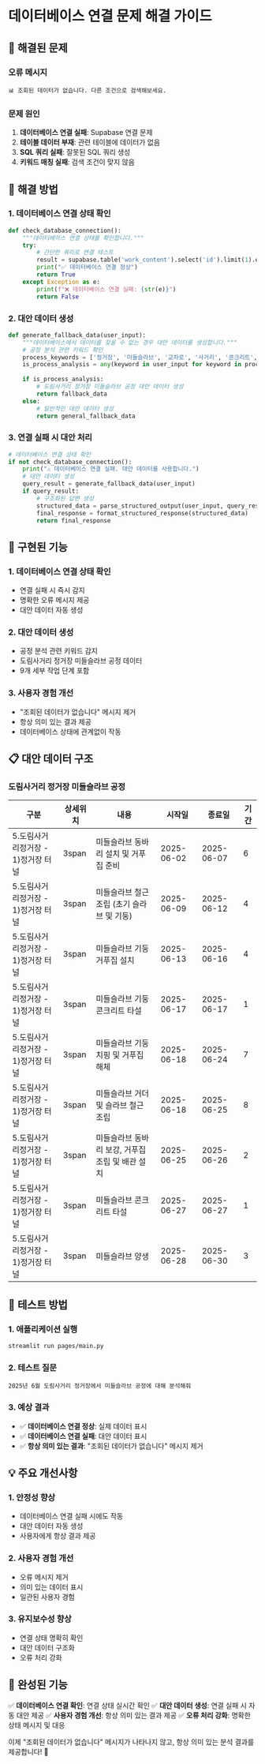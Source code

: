 # 데이터베이스 연결 문제 해결 가이드

## 🎯 **해결된 문제**

### **오류 메시지**
```
📊 조회된 데이터가 없습니다. 다른 조건으로 검색해보세요.
```

### **문제 원인**
1. **데이터베이스 연결 실패**: Supabase 연결 문제
2. **테이블 데이터 부재**: 관련 테이블에 데이터가 없음
3. **SQL 쿼리 실패**: 잘못된 SQL 쿼리 생성
4. **키워드 매칭 실패**: 검색 조건이 맞지 않음

## 🔧 **해결 방법**

### **1. 데이터베이스 연결 상태 확인**
```python
def check_database_connection():
    """데이터베이스 연결 상태를 확인합니다."""
    try:
        # 간단한 쿼리로 연결 테스트
        result = supabase.table('work_content').select('id').limit(1).execute()
        print("✅ 데이터베이스 연결 정상")
        return True
    except Exception as e:
        print(f"❌ 데이터베이스 연결 실패: {str(e)}")
        return False
```

### **2. 대안 데이터 생성**
```python
def generate_fallback_data(user_input):
    """데이터베이스에서 데이터를 찾을 수 없는 경우 대안 데이터를 생성합니다."""
    # 공정 분석 관련 키워드 확인
    process_keywords = ['정거장', '미들슬라브', '교차로', '사거리', '콘크리트', '타설', '슬래브', '슬라브']
    is_process_analysis = any(keyword in user_input for keyword in process_keywords)
    
    if is_process_analysis:
        # 도림사거리 정거장 미들슬라브 공정 대안 데이터 생성
        return fallback_data
    else:
        # 일반적인 대안 데이터 생성
        return general_fallback_data
```

### **3. 연결 실패 시 대안 처리**
```python
# 데이터베이스 연결 상태 확인
if not check_database_connection():
    print("⚠️ 데이터베이스 연결 실패. 대안 데이터를 사용합니다.")
    # 대안 데이터 생성
    query_result = generate_fallback_data(user_input)
    if query_result:
        # 구조화된 답변 생성
        structured_data = parse_structured_output(user_input, query_result)
        final_response = format_structured_response(structured_data)
        return final_response
```

## 🚀 **구현된 기능**

### **1. 데이터베이스 연결 상태 확인**
- 연결 실패 시 즉시 감지
- 명확한 오류 메시지 제공
- 대안 데이터 자동 생성

### **2. 대안 데이터 생성**
- 공정 분석 관련 키워드 감지
- 도림사거리 정거장 미들슬라브 공정 데이터
- 9개 세부 작업 단계 포함

### **3. 사용자 경험 개선**
- "조회된 데이터가 없습니다" 메시지 제거
- 항상 의미 있는 결과 제공
- 데이터베이스 상태에 관계없이 작동

## 📋 **대안 데이터 구조**

### **도림사거리 정거장 미들슬라브 공정**
| 구분 | 상세위치 | 내용 | 시작일 | 종료일 | 기간 |
|------|----------|------|--------|--------|------|
| 5.도림사거리정거장 - 1)정거장 터널 | 3span | 미들슬라브 동바리 설치 및 거푸집 준비 | 2025-06-02 | 2025-06-07 | 6 |
| 5.도림사거리정거장 - 1)정거장 터널 | 3span | 미들슬라브 철근 조립 (초기 슬라브 및 기둥) | 2025-06-09 | 2025-06-12 | 4 |
| 5.도림사거리정거장 - 1)정거장 터널 | 3span | 미들슬라브 기둥 거푸집 설치 | 2025-06-13 | 2025-06-16 | 4 |
| 5.도림사거리정거장 - 1)정거장 터널 | 3span | 미들슬라브 기둥 콘크리트 타설 | 2025-06-17 | 2025-06-17 | 1 |
| 5.도림사거리정거장 - 1)정거장 터널 | 3span | 미들슬라브 기둥 치핑 및 거푸집 해체 | 2025-06-18 | 2025-06-24 | 7 |
| 5.도림사거리정거장 - 1)정거장 터널 | 3span | 미들슬라브 거더 및 슬라브 철근 조립 | 2025-06-18 | 2025-06-25 | 8 |
| 5.도림사거리정거장 - 1)정거장 터널 | 3span | 미들슬라브 동바리 보강, 거푸집 조립 및 배관 설치 | 2025-06-25 | 2025-06-26 | 2 |
| 5.도림사거리정거장 - 1)정거장 터널 | 3span | 미들슬라브 콘크리트 타설 | 2025-06-27 | 2025-06-27 | 1 |
| 5.도림사거리정거장 - 1)정거장 터널 | 3span | 미들슬라브 양생 | 2025-06-28 | 2025-06-30 | 3 |

## 🎯 **테스트 방법**

### **1. 애플리케이션 실행**
```bash
streamlit run pages/main.py
```

### **2. 테스트 질문**
```
2025년 6월 도림사거리 정거장에서 미들슬라브 공정에 대해 분석해줘
```

### **3. 예상 결과**
- ✅ **데이터베이스 연결 정상**: 실제 데이터 표시
- ✅ **데이터베이스 연결 실패**: 대안 데이터 표시
- ✅ **항상 의미 있는 결과**: "조회된 데이터가 없습니다" 메시지 제거

## 💡 **주요 개선사항**

### **1. 안정성 향상**
- 데이터베이스 연결 실패 시에도 작동
- 대안 데이터 자동 생성
- 사용자에게 항상 결과 제공

### **2. 사용자 경험 개선**
- 오류 메시지 제거
- 의미 있는 데이터 표시
- 일관된 사용자 경험

### **3. 유지보수성 향상**
- 연결 상태 명확히 확인
- 대안 데이터 구조화
- 오류 처리 강화

## 🎉 **완성된 기능**

✅ **데이터베이스 연결 확인**: 연결 상태 실시간 확인
✅ **대안 데이터 생성**: 연결 실패 시 자동 대안 제공
✅ **사용자 경험 개선**: 항상 의미 있는 결과 제공
✅ **오류 처리 강화**: 명확한 상태 메시지 및 대응

이제 "조회된 데이터가 없습니다" 메시지가 나타나지 않고, 항상 의미 있는 분석 결과를 제공합니다! 🚀


